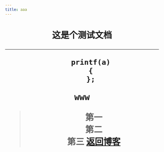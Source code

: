 ```yaml
---
title: aaa
---
```

<h1 align=center>这是个测试文档</h>

---
```
	printf(a)
	{
	};
```
<kbd>www</kbd>
> 第一  
> 第二  
> 第三
[返回博客](1)


[bk]: https://blog.mcrsg.cn/